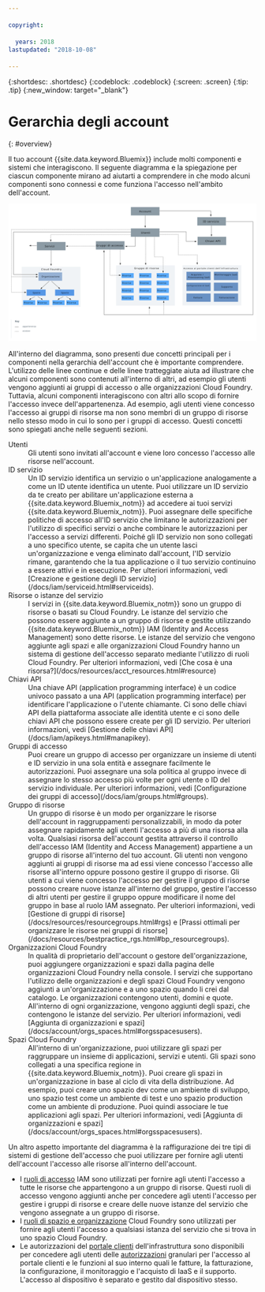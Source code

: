 ```yaml
---

copyright:

  years: 2018
lastupdated: "2018-10-08"

---
```


{:shortdesc: .shortdesc}
{:codeblock: .codeblock}
{:screen: .screen}
{:tip: .tip}
{:new_window: target="_blank"}

# Gerarchia degli account
{: #overview}

Il tuo account {{site.data.keyword.Bluemix}} include molti componenti e sistemi che interagiscono. Il seguente diagramma e la spiegazione per ciascun componente mirano ad aiutarti a comprendere in che modo alcuni componenti sono connessi e come funziona l'accesso nell'ambito dell'account. 

<a href="https://console.bluemix.net/docs/api/content/account/images/account_diagram.svg">
  <img src="images/account_diagram.svg" alt="diagramma account">
</a>

All'interno del diagramma, sono presenti due concetti principali per i componenti nella gerarchia dell'account che è importante comprendere. L'utilizzo delle linee continue e delle linee tratteggiate aiuta ad illustrare che alcuni componenti sono contenuti all'interno di altri, ad esempio gli utenti vengono aggiunti ai gruppi di accesso o alle organizzazioni Cloud Foundry. Tuttavia, alcuni componenti interagiscono con altri allo scopo di fornire l'accesso invece dell'appartenenza. Ad esempio, agli utenti viene concesso l'accesso ai gruppi di risorse ma non sono membri di un gruppo di risorse nello stesso modo in cui lo sono per i gruppi di accesso. Questi concetti sono spiegati anche nelle seguenti sezioni.

<dl>
<dt>Utenti</dt>
<dd>Gli utenti sono invitati all'account e viene loro concesso l'accesso alle risorse nell'account.</dd>
<dt>ID servizio</dt>
<dd>Un ID servizio identifica un servizio o un'applicazione analogamente a come un ID utente identifica un utente. Puoi utilizzare un ID servizio da te creato per abilitare un'applicazione esterna a {{site.data.keyword.Bluemix_notm}} ad accedere ai tuoi servizi {{site.data.keyword.Bluemix_notm}}. Puoi assegnare delle specifiche politiche di accesso all'ID servizio che limitano le autorizzazioni per l'utilizzo di specifici servizi o anche combinare le autorizzazioni per l'accesso a servizi differenti. Poiché gli ID servizio non sono collegati a uno specifico utente, se capita che un utente lasci un'organizzazione e venga eliminato dall'account, l'ID servizio rimane, garantendo che la tua applicazione o il tuo servizio continuino a essere attivi e in esecuzione. Per ulteriori informazioni, vedi [Creazione e gestione degli ID servizio](/docs/iam/serviceid.html#serviceids).</dd>
<dt>Risorse o istanze del servizio</dt>
<dd>I servizi in {{site.data.keyword.Bluemix_notm}} sono un gruppo di risorse o basati su Cloud Foundry. Le istanze del servizio che possono essere aggiunte a un gruppo di risorse e gestite utilizzando {{site.data.keyword.Bluemix_notm}} IAM (Identity and Access Management) sono dette risorse. Le istanze del servizio che vengono aggiunte agli spazi e alle organizzazioni Cloud Foundry hanno un sistema di gestione dell'accesso separato mediante l'utilizzo di ruoli Cloud Foundry. Per ulteriori informazioni, vedi [Che cosa è una risorsa?](/docs/resources/acct_resources.html#resource)</dd>
<dt>Chiavi API</dt>
<dd>Una chiave API (application programming interface) è un codice univoco passato a una API (application programming interface) per identificare l'applicazione o l'utente chiamante. Ci sono delle chiavi API della piattaforma associate alle identità utente e ci sono delle chiavi API che possono essere create per gli ID servizio. Per ulteriori informazioni, vedi [Gestione delle chiavi API](/docs/iam/apikeys.html#manapikey).</dd>
<dt>Gruppi di accesso</dt>
<dd>Puoi creare un gruppo di accesso per organizzare un insieme di utenti e ID servizio in una sola entità e assegnare facilmente le autorizzazioni. Puoi assegnare una sola politica al gruppo invece di assegnare lo stesso accesso più volte per ogni utente o ID del servizio individuale. Per ulteriori informazioni, vedi [Configurazione dei gruppi di accesso](/docs/iam/groups.html#groups).</dd>
<dt>Gruppo di risorse</dt>
<dd>Un gruppo di risorse è un modo per organizzare le risorse dell'account in raggruppamenti personalizzabili, in modo da poter assegnare rapidamente agli utenti l'accesso a più di una risorsa alla volta. Qualsiasi risorsa dell'account gestita attraverso il controllo dell'accesso IAM (Identity and Access Management) appartiene a un gruppo di risorse all'interno del tuo account. Gli utenti non vengono aggiunti ai gruppi di risorse ma ad essi viene concesso l'accesso alle risorse all'interno oppure possono gestire il gruppo di risorse. Gli utenti a cui viene concesso l'accesso per gestire il gruppo di risorse possono creare nuove istanze all'interno del gruppo, gestire l'accesso di altri utenti per gestire il gruppo oppure modificare il nome del gruppo in base al ruolo IAM assegnato. Per ulteriori informazioni, vedi [Gestione di gruppi di risorse](/docs/resources/resourcegroups.html#rgs) e [Prassi ottimali per organizzare le risorse nei gruppi di risorse](/docs/resources/bestpractice_rgs.html#bp_resourcegroups).</dd>
<dt>Organizzazioni Cloud Foundry</dt>
<dd>In qualità di proprietario dell'account o gestore dell'organizzazione, puoi aggiungere organizzazioni e spazi dalla pagina delle organizzazioni Cloud Foundry nella console. I servizi che supportano l'utilizzo delle organizzazioni e degli spazi Cloud Foundry vengono aggiunti a un'organizzazione e a uno spazio quando li crei dal catalogo. Le organizzazioni contengono utenti, domini e quote. All'interno di ogni organizzazione, vengono aggiunti degli spazi, che contengono le istanze del servizio. Per ulteriori informazioni, vedi [Aggiunta di organizzazioni e spazi](/docs/account/orgs_spaces.html#orgsspacesusers).</dd>
<dt>Spazi Cloud Foundry</dt>
<dd>All'interno di un'organizzazione, puoi utilizzare gli spazi per raggruppare un insieme di applicazioni, servizi e utenti. Gli spazi sono collegati a una specifica
regione in {{site.data.keyword.Bluemix_notm}}. Puoi creare gli spazi in un'organizzazione in base al ciclo di vita della distribuzione. Ad esempio, puoi creare uno spazio dev come un ambiente di sviluppo,
uno spazio test come un ambiente di test e uno spazio production come un ambiente di produzione. Puoi quindi associare
le tue applicazioni agli spazi. Per ulteriori informazioni, vedi [Aggiunta di organizzazioni e spazi](/docs/account/orgs_spaces.html#orgsspacesusers).</dd>
</dl>

Un altro aspetto importante del diagramma è la raffigurazione dei tre tipi di sistemi di gestione dell'accesso che puoi utilizzare per fornire agli utenti dell'account l'accesso alle risorse all'interno dell'account. 

* I [ruoli di accesso](/docs/iam/users_roles.html#iamusermanrol) IAM sono utilizzati per fornire agli utenti l'accesso a tutte le risorse che appartengono a un gruppo di risorse. Questi ruoli di accesso vengono aggiunti anche per concedere agli utenti l'accesso per gestire i gruppi di risorse e creare delle nuove istanze del servizio che vengono assegnate a un gruppo di risorse.
* I [ruoli di spazio e organizzazione](/docs/iam/cfaccess.html#cfroles) Cloud Foundry sono utilizzati per fornire agli utenti l'accesso a qualsiasi istanza del servizio che si trova in uno spazio Cloud Foundry.
* Le autorizzazioni del [portale clienti](/docs/customer-portal/cpwhatis.html#customerportal_whatisCP) dell'infrastruttura sono disponibili per concedere agli utenti delle [autorizzazioni](/docs/iam/infrastructureaccess.html#infrapermission) granulari per l'accesso al portale clienti e le funzioni al suo interno quali le fatture, la fatturazione, la configurazione, il monitoraggio e l'acquisto di IaaS e il supporto. L'accesso al dispositivo è separato e gestito dal dispositivo stesso.
